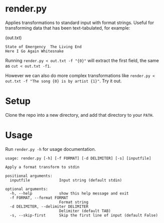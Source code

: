 # render.py

Applies transformations to standard input with format strings. Useful for transforming data that has been text-tabulated, for example:

(out.txt)
```
State of Emergency	The Living End
Here I Go Again	Whitesnake
```

Running `render.py < out.txt -f "{0}"` will extract the first field, the same as `cut < out.txt -f1`. 

However we can also do more complex transformations like `render.py < out.txt -f "The song {0} is by artist {1}"`. Try it out.

# Setup

Clone the repo into a new directory, and add that directory to your `PATH`.

# Usage

Run `render.py -h` for usage documentation.

```
usage: render.py [-h] [-f FORMAT] [-d DELIMITER] [-s] [inputfile]

Apply a format transform to stdin

positional arguments:
  inputfile             Input string (default stdin)

optional arguments:
  -h, --help            show this help message and exit
  -f FORMAT, --format FORMAT
                        Format string
  -d DELIMITER, --delimiter DELIMITER
                        Delimiter (default TAB)
  -s, --skip-first      Skip the first line of input (default False)
```
